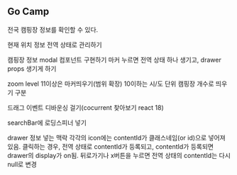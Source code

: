 ## Go Camp

전국 캠핑장 정보를 확인할 수 있다.

<!-- 폰트 적용 -->
<!-- 서비스 로고 벡터 이미지 찾기 -->
<!-- 기본 색상 / 사이즈 설정하기 -->
<!-- 모바일 반응형 어떻게 할 것인지 정하기 >> 디바이스 감지해서 다른 컴포넌트 띄우기 / 적어도 데스크탑 레이아웃은 태블릿 반응형까진 생각해서 구현하기-->
<!-- 메인 페이지 레이아웃 컴포넌트 생성하기 -->
<!-- 모바일 네브바 만들기 구글맵 참고 -->
<!-- 마커 svg 생성하기 -->

현재 위치 정보 전역 상태로 관리하기

<!-- api 연동 후 marker 여러개 띄우기 -->
<!-- marker에 클릭 이벤트 달기 -->

캠핑장 정보 modal 컴포넌트 구현하기
마커 누르면 전역 상태 하나 생기고, drawer props 생기게 하기

zoom level 11이상은 마커띄우기(범위 확장)
10이하는 시/도 단위 캠핑장 개수로 띄우기 구분

드래그 이벤트 디바운싱 걸기(cocurrent 찾아보기 react 18)

searchBar에 로딩스피너 넣기

drawer 정보 넣는 맥락
각각의 icon에는 contentId가 클래스네임(or id)으로 넣어져 있음.
클릭하는 경우, 전역 상태로 contentId가 등록되고, contentId가 등록되면
drawer의 display가 on됨.
뒤로가기나 x버튼을 누르면 전역 상태의 contentId는 다시 null로 변경
